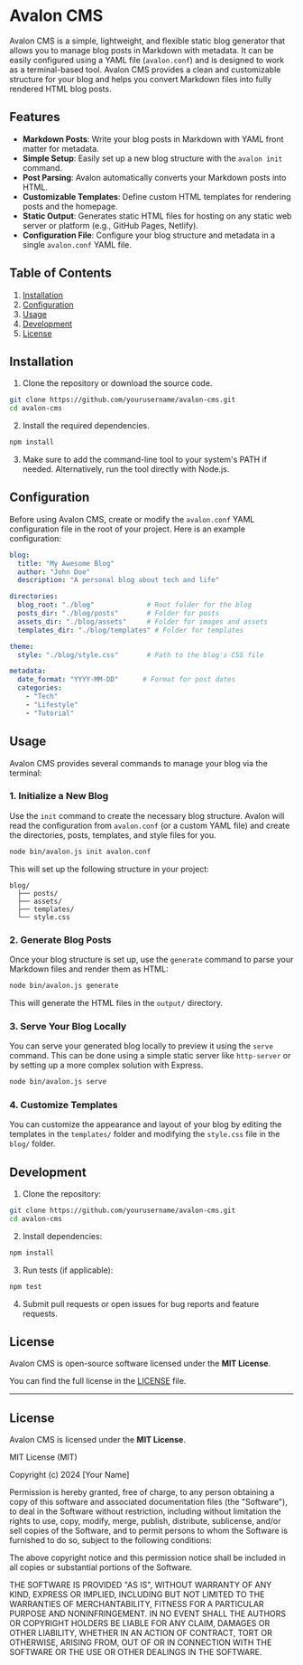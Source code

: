 
# Avalon CMS

Avalon CMS is a simple, lightweight, and flexible static blog generator that allows you to manage blog posts in Markdown with metadata. It can be easily configured using a YAML file (`avalon.conf`) and is designed to work as a terminal-based tool. Avalon CMS provides a clean and customizable structure for your blog and helps you convert Markdown files into fully rendered HTML blog posts.

## Features

- **Markdown Posts**: Write your blog posts in Markdown with YAML front matter for metadata.
- **Simple Setup**: Easily set up a new blog structure with the `avalon init` command.
- **Post Parsing**: Avalon automatically converts your Markdown posts into HTML.
- **Customizable Templates**: Define custom HTML templates for rendering posts and the homepage.
- **Static Output**: Generates static HTML files for hosting on any static web server or platform (e.g., GitHub Pages, Netlify).
- **Configuration File**: Configure your blog structure and metadata in a single `avalon.conf` YAML file.

## Table of Contents

1. [Installation](#installation)
2. [Configuration](#configuration)
3. [Usage](#usage)
4. [Development](#development)
5. [License](#license)

## Installation

1. Clone the repository or download the source code.

```bash
git clone https://github.com/yourusername/avalon-cms.git
cd avalon-cms
```

2. Install the required dependencies.

```bash
npm install
```

3. Make sure to add the command-line tool to your system's PATH if needed. Alternatively, run the tool directly with Node.js.

## Configuration

Before using Avalon CMS, create or modify the `avalon.conf` YAML configuration file in the root of your project. Here is an example configuration:

```yaml
blog:
  title: "My Awesome Blog"
  author: "John Doe"
  description: "A personal blog about tech and life"

directories:
  blog_root: "./blog"             # Root folder for the blog
  posts_dir: "./blog/posts"       # Folder for posts
  assets_dir: "./blog/assets"     # Folder for images and assets
  templates_dir: "./blog/templates" # Folder for templates

theme:
  style: "./blog/style.css"       # Path to the blog's CSS file

metadata:
  date_format: "YYYY-MM-DD"      # Format for post dates
  categories:
    - "Tech"
    - "Lifestyle"
    - "Tutorial"
```

## Usage

Avalon CMS provides several commands to manage your blog via the terminal:

### 1. Initialize a New Blog

Use the `init` command to create the necessary blog structure. Avalon will read the configuration from `avalon.conf` (or a custom YAML file) and create the directories, posts, templates, and style files for you.

```bash
node bin/avalon.js init avalon.conf
```

This will set up the following structure in your project:

```
blog/
  ├── posts/
  ├── assets/
  ├── templates/
  └── style.css
```

### 2. Generate Blog Posts

Once your blog structure is set up, use the `generate` command to parse your Markdown files and render them as HTML:

```bash
node bin/avalon.js generate
```

This will generate the HTML files in the `output/` directory.

### 3. Serve Your Blog Locally

You can serve your generated blog locally to preview it using the `serve` command. This can be done using a simple static server like `http-server` or by setting up a more complex solution with Express.

```bash
node bin/avalon.js serve
```

### 4. Customize Templates

You can customize the appearance and layout of your blog by editing the templates in the `templates/` folder and modifying the `style.css` file in the `blog/` folder.

## Development

1. Clone the repository:

```bash
git clone https://github.com/yourusername/avalon-cms.git
cd avalon-cms
```

2. Install dependencies:

```bash
npm install
```

3. Run tests (if applicable):

```bash
npm test
```

4. Submit pull requests or open issues for bug reports and feature requests.

## License

Avalon CMS is open-source software licensed under the **MIT License**.

You can find the full license in the [LICENSE](./LICENSE) file.

---

## License

Avalon CMS is licensed under the **MIT License**.

MIT License (MIT)

Copyright (c) 2024 [Your Name]

Permission is hereby granted, free of charge, to any person obtaining a copy of this software and associated documentation files (the "Software"), to deal in the Software without restriction, including without limitation the rights to use, copy, modify, merge, publish, distribute, sublicense, and/or sell copies of the Software, and to permit persons to whom the Software is furnished to do so, subject to the following conditions:

The above copyright notice and this permission notice shall be included in all copies or substantial portions of the Software.

THE SOFTWARE IS PROVIDED "AS IS", WITHOUT WARRANTY OF ANY KIND, EXPRESS OR IMPLIED, INCLUDING BUT NOT LIMITED TO THE WARRANTIES OF MERCHANTABILITY, FITNESS FOR A PARTICULAR PURPOSE AND NONINFRINGEMENT. IN NO EVENT SHALL THE AUTHORS OR COPYRIGHT HOLDERS BE LIABLE FOR ANY CLAIM, DAMAGES OR OTHER LIABILITY, WHETHER IN AN ACTION OF CONTRACT, TORT OR OTHERWISE, ARISING FROM, OUT OF OR IN CONNECTION WITH THE SOFTWARE OR THE USE OR OTHER DEALINGS IN THE SOFTWARE.
